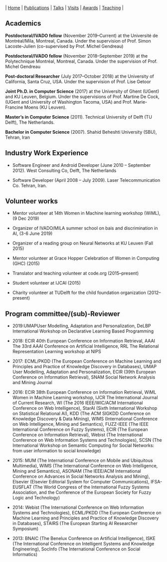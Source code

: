 | [Home](index.md) | [Publications](publications.md) | [Talks](talks.md) | [Visits](visits.md) | [Awards](awards.md) | [Teaching](teaching.md) |

## Academics

**Postdoctoral/IVADO fellow** (November 2019–Current) at the Université de Montréal/Mila, Montreal,
Canada. Under the supervision of Prof. Simon Lacoste-Julien (co-supervised by Prof. Michel Gendreau)

**Postdoctoral/IVADO fellow** (November 2018–September 2019) at the Polytechnique Montréal, Montreal,
Canada. Under the supervision of Prof. Michel Gendreau

**Post-doctoral Researcher** (July 2017–October 2018) at the University of California, Santa
Cruz, USA. Under the supervision of Prof. Lise Getoor

**Joint Ph.D. in Computer Science** (2017) at the University of Ghent (UGent) and KU
Leuven, Belgium. Under the supervisions of Prof. Martine De Cock, (UGent and University of
Washington Tacoma, USA) and Prof. Marie-Francine Moens (KU Leuven).

**Master’s in Computer Science** (2011). Technical University of Delft (TU Delft), The Netherlands.

**Bachelor in Computer Science** (2007). Shahid Beheshti University (SBU), Tehran, Iran


## Industry Work Experience

- Software Engineer and Android Developer (June 2010 – September 2012). West Consulting Co, Delft, The Netherlands

- Software Developer (April 2008 – July 2009). Laser Telecommunication Co. Tehran, Iran.


## Volunteer works

- Mentor volunteer at 14th Women in Machine learning workshop (WiML), (9 Dec 2019)

- Organizer of IVADO/MILA summer school on bais and discrimination in AI, (3-6 June 2019)

- Organizer of a reading group on Neural Networks at KU Leuven (Fall 2015)

- Mentor volunteer at Grace Hopper Celebration of Women in Computing (GHC) (2015)

- Translator and teaching volunteer at code.org (2015–present)

- Student volunteer at IJCAI (2015)

- Charity volunteer at TUDelft for the child foundation organization (2012–present)

## Program committee/(sub)-Reviewer

- 2019:UMAPUser Modelling, Adaptation and Personalization, DeLBP International Workshop on
Declarative Learning Based Programming

- 2018: ECIR 40th European Conference on Information Retrieval, AAAI The 33rd AAAI Conference
on Artificial Intelligence, RRL The Relational Representation Learning workshop at NIPS

- 2017: ECML/PKDD (The European Conference on Machine Learning and Principles and Practice
of Knowledge Discovery in Databases), UMAP User Modelling, Adaptation and Personalization, ECIR (39th European Conference on Information Retrieval), SNAM Social Network Analysis and Mining Journal


- 2016: ECIR 38th European Conference on Information Retrieval, WiML Women in Machine Learning workshop, IJCR The International Journal of Current Research, WI (The 2016 IEEE/WIC/ACM
International Conference on Web Intelligence), StarAI (Sixth International Workshop on Statistical Relational AI), KDD (The ACM SIGKDD Conference on Knowledge Discovery & Data Mining), WIMS (International Conference on Web Intelligence, Mining and Semantics), FUZZ-IEEE (The IEEE International Conference on Fuzzy Systems), ECIR (The European Conference on Information Retrieval), Webist (The International Conference on Web Information Systems and Technologies), SCSN (The
International Workshop on Semantic Computing for Social Networks: from user information to social
knowledge)

- 2015: MUM (The International Conference on Mobile and Ubiquitous Multimedia), WIMS (The
International Conference on Web Intelligence, Mining and Semantics), ASONAM (The IEEE/ACM
International Conference on Advances in Social Networks Analysis and Mining), Elsevier (Elsevier
Editorial System for Computer Communications), IFSA-EUSFLAT (The World Congress of the International Fuzzy Systems Association, and the Conference of the European Society for Fuzzy Logic and
Technology)

- 2014: Webist (The International Conference on Web Information Systems and Technologies),
ECML/PKDD (The European Conference on Machine Learning and Principles and Practice of Knowledge Discovery in Databases), STAIRS (The European Starting AI Researcher Symposium)

- 2013: BNAIC (The Benelux Conference on Artificial Intelligence), ISKE (The International Conference on Intelligent Systems and Knowledge Engineering), SocInfo (The International Conference on
Social Informatics)
